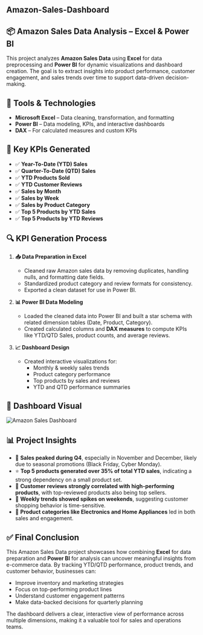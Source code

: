 ## Amazon-Sales-Dashboard

## 📦 Amazon Sales Data Analysis – Excel & Power BI

This project analyzes **Amazon Sales Data** using **Excel** for data preprocessing and **Power BI** for dynamic visualizations and dashboard creation. 
The goal is to extract insights into product performance, customer engagement, and sales trends over time to support data-driven decision-making.


## 🔧 Tools & Technologies

- **Microsoft Excel** – Data cleaning, transformation, and formatting  
- **Power BI** – Data modeling, KPIs, and interactive dashboards  
- **DAX** – For calculated measures and custom KPIs  


## 📌 Key KPIs Generated

- ✅ **Year-To-Date (YTD) Sales**  
- ✅ **Quarter-To-Date (QTD) Sales**  
- ✅ **YTD Products Sold**  
- ✅ **YTD Customer Reviews**  
- ✅ **Sales by Month**  
- ✅ **Sales by Week**  
- ✅ **Sales by Product Category**  
- ✅ **Top 5 Products by YTD Sales**  
- ✅ **Top 5 Products by YTD Reviews**  


## 🔍 KPI Generation Process

1. **📥 Data Preparation in Excel**
   - Cleaned raw Amazon sales data by removing duplicates, handling nulls, and formatting date fields.
   - Standardized product category and review formats for consistency.
   - Exported a clean dataset for use in Power BI.

2. **📊 Power BI Data Modeling**
   - Loaded the cleaned data into Power BI and built a star schema with related dimension tables (Date, Product, Category).
   - Created calculated columns and **DAX measures** to compute KPIs like YTD/QTD Sales, product counts, and average reviews.

3. **📈 Dashboard Design**
   - Created interactive visualizations for:
     - Monthly & weekly sales trends
     - Product category performance
     - Top products by sales and reviews
     - YTD and QTD performance summaries


## 📸 Dashboard Visual

![Amazon Sales Dashboard](https://github.com/user-attachments/assets/48a60b77-8cc0-4459-ad6a-d2fc66dd0309)


## 📊 Project Insights

- 🛒 **Sales peaked during Q4**, especially in November and December, likely due to seasonal promotions (Black Friday, Cyber Monday).
- ⭐ **Top 5 products generated over 35% of total YTD sales**, indicating a strong dependency on a small product set.
- 💬 **Customer reviews strongly correlated with high-performing products**, with top-reviewed products also being top sellers.
- 📅 **Weekly trends showed spikes on weekends**, suggesting customer shopping behavior is time-sensitive.
- 🧾 **Product categories like Electronics and Home Appliances** led in both sales and engagement.


## ✅ Final Conclusion

This Amazon Sales Data project showcases how combining **Excel** for data preparation and **Power BI** for analysis can uncover meaningful insights from e-commerce data. 
By tracking YTD/QTD performance, product trends, and customer behavior, businesses can:

- Improve inventory and marketing strategies  
- Focus on top-performing product lines  
- Understand customer engagement patterns  
- Make data-backed decisions for quarterly planning  

The dashboard delivers a clear, interactive view of performance across multiple dimensions, making it a valuable tool for sales and operations teams.





